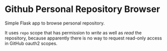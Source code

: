 # Github Personal Repository Browser

Simple Flask app to browse personal repository.  

It uses `repo` scope that has permission to _write_ as well as _read_ the repository,
because apparently there is no way to request read-only access in GitHub oauth2 scopes.

